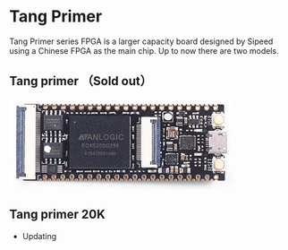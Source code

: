 # Tang Primer

Tang Primer series FPGA is a larger capacity board designed by Sipeed using a Chinese FPGA as the main chip. Up to now there are two models.

## Tang primer （Sold out）

![](./../../../assets/Tang/permier/Tang_permier.jpg)

## Tang primer 20K

- Updating